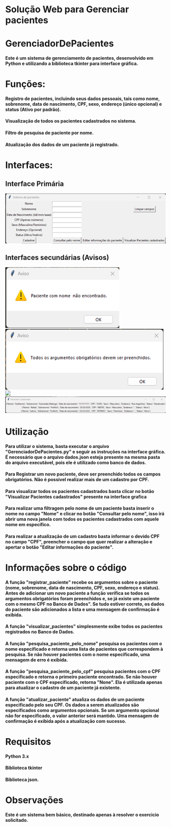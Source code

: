 ﻿# Solução Web para Gerenciar pacientes

# GerenciadorDePacientes

#### Este é um sistema de gerenciamento de pacientes, desenvolvido em Python e utilizando a biblioteca tkinter para interface gráfica.

# Funções:

#### Registro de pacientes, incluindo seus dados pessoais, tais como nome, sobrenome, data de nascimento, CPF, sexo, endereço (único opcional) e status (Ativo por padrão).

#### Visualização de todos os pacientes cadastrados no sistema.

#### Filtro de pesquisa de paciente por nome.

#### Atualização dos dados de um paciente já registrado.

 # Interfaces:
 
 ## Interface Primária
 <img src="interface0.png" alt="Interface Primária">
 
 ## Interfaces secundárias (Avisos)
<img src="interface2.png">
<img src="interface3.png">
<img src="interface4png">
<img src="interface1.png">

# Utilização

#### Para utilizar o sistema, basta executar o arquivo "GerenciadorDePacientes.py" e seguir as instruções na interface gráfica. É necessário que o arquivo dados.json esteja presente na mesma pasta do arquivo executável, pois ele é utilizado como banco de dados.

#### Para Registrar um novo paciente, deve ser preenchido todos os campos obrigatórios. Não é possivel realizar mais de um cadastro por CPF.

#### Para visualizar todos os pacientes cadastrados basta clicar no botão "Visualizar Pacientes cadastrados" presente na interface grafica 

#### Para realizar uma filtragem pelo nome de um paciente basta inserir o nome no campo "Nome" e clicar no botão "Consultar pelo nome", isso irá abrir uma nova janela com todos os pacientes cadastrados com aquele nome em específico.

#### Para realizar a atualização de um cadastro basta informar o devido CPF no campo "CPF", preencher o campo que quer realizar a alteração e apertar o botão "Editar informações do paciente".

# Informações sobre o código

#### A função "registrar_paciente" recebe os argumentos sobre o paciente (nome, sobrenome, data de nascimento, CPF, sexo, endereço e status). Antes de adicionar um novo paciente a função verifica se todos os argumentos obrigatórios foram preenchidos e, se já existe um paciente com o mesmo CPF no Banco de Dados". Se tudo estiver correto, os dados do paciente são adicionados a lista e uma mensagem de confirmação é exibida.

#### A função "visualizar_pacientes" simplesmente exibe todos os pacientes registrados no Banco de Dados.

#### A função "pesquisa_paciente_pelo_nome" pesquisa os pacientes com o nome especificado e retorna uma lista de pacientes que correspondem à pesquisa. Se não houver pacientes com o nome especificado, uma mensagem de erro é exibida.

#### A função "pesquisa_paciente_pelo_cpf" pesquisa pacientes com o CPF especificado e retorna o primeiro paciente encontrado. Se não houver paciente com o CPF especificado, retorna "None". Ela é utilizada apenas para atualizar o cadastro de um paciente já existente.

#### A função "atualizar_paciente" atualiza os dados de um paciente especificado pelo seu CPF. Os dados a serem atualizados são especificados como argumentos opcionais. Se um argumento opcional não for especificado, o valor anterior será mantido. Uma mensagem de confirmação é exibida após a atualização com sucesso.

# Requisitos
#### Python 3.x
#### Biblioteca tkinter
#### Biblioteca json.

# Observações

#### Este é um sistema bem básico, destinado apenas à resolver o exercicio solicitado.
